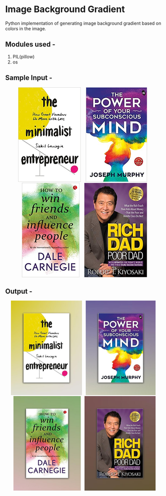 # Image Background Gradient
Python implementation of generating image background gradient based on colors in the image.

## Modules used - 
1. PIL(pillow)
2. os

## Sample Input -
<p align="center">
  <img src="images/TheMinimalistEntrepreneur.jpg" height="300" alt="TheMinimalistEntrepreneur" />
  &nbsp;&nbsp;
  <img src="images/PowerMind.jpg" height="300" alt="PowerMind" />
  &nbsp;&nbsp;
  <img src="images/DaleCarnegie.jpg" height="300" alt="DaleCarnegie" />
  &nbsp;&nbsp;
  <img src="images/RichDad.jpg" height="300" alt="RichDad" />
</p>

## Output -
<p align="center">
  <img src="output/TheMinimalistEntrepreneur.jpg" height="300" alt="TheMinimalistEntrepreneur" />
  &nbsp;
  <img src="output/PowerMind.jpg" height="300" alt="PowerMind" />
  &nbsp;
  <img src="output/DaleCarnegie.jpg" height="300" alt="DaleCarnegie" />
  &nbsp;
  <img src="output/RichDad.jpg" height="300" alt="RichDad" />
</p>
